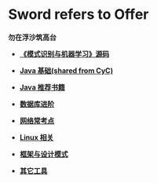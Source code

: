 # Sword refers to Offer

**勿在浮沙筑高台**

- **[《模式识别与机器学习》源码](https://github.com/hzcforever/Something/tree/master/PRML)**

- **[Java 基础(shared from CyC)](https://github.com/hzcforever/Something/tree/master/notes)**

- **[Java 推荐书籍](https://github.com/hzcforever/Something/blob/master/docs/data/java-recommended-books.md)**

- **[数据库进阶](https://github.com/hzcforever/Something/tree/master/docs/database)**

- **[网络常考点](https://github.com/hzcforever/Something/tree/master/docs/network)**

- **[Linux 相关](https://github.com/hzcforever/Something/tree/master/docs/operating-system)**

- **[框架与设计模式](https://github.com/hzcforever/Something/tree/master/docs/system-design)**

- **[其它工具](https://github.com/hzcforever/Something/tree/master/docs/tools)**